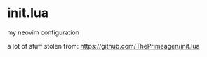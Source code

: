 # init.lua

my neovim configuration

a lot of stuff stolen from: https://github.com/ThePrimeagen/init.lua
